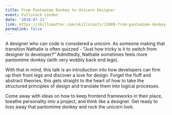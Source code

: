 ```yaml
---
title: From Pantomime Donkey to Unicorn Designer
event: Fullstack London
date: '2018-07-11'
link: https://skillsmatter.com/skillscasts/12009-from-pantomime-donkey-to-unicorn-designer
permalink: false
---
```


A designer who can code is considered a unicorn. As someone making that transition Nathalie is often quizzed - “Just how tricky is it to switch from designer to developer?” Admittedly, Nathalie sometimes feels more pantomime donkey (with very wobbly back end legs).

With that in mind, this talk is an introduction into how developers can firm up their front legs and discover a love for design. Forget the fluff and abstract theories, this gets straight to the heart of how to take the structured principles of design and translate them into logical processes.

Come away with ideas on how to keep frontend frameworks in their place, breathe personality into a project, and think like a designer. Get ready to toss away that pantomime donkey and rock the unicorn look.
